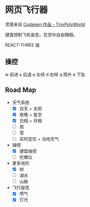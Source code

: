 # 网页飞行器

灵感来自 [Codepen 作品 - TinyPolyWorld](https://codepen.io/Zultan/pen/mwGZBP)

键盘控制飞机姿态，在空中自由翱翔。

REACT-THREE 版

## 操控

w 前进 s 后退 a 左倾 d 右倾 q 爬升 e 下坠

## Road Map

- 天气系统
  - [x] 白天 + 太阳
  - [x] 夜晚 + 星空
  - [x] 日相 + 月相
  - [ ] 雨
  - [ ] 雪
  - [ ] 实时定位 + 当地天气
- 操控
  - [x] 键盘操控
  - [ ] 陀螺仪
- 更多地形
  - [x] 树
  - [ ] 湖水
  - [ ] 山脉
- 飞行姿态
  - [x] 喷气
  - [x] 灯光

